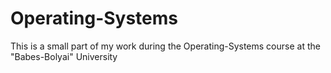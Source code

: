 # Operating-Systems
This is a small part of my work during the Operating-Systems course at the "Babes-Bolyai" University

